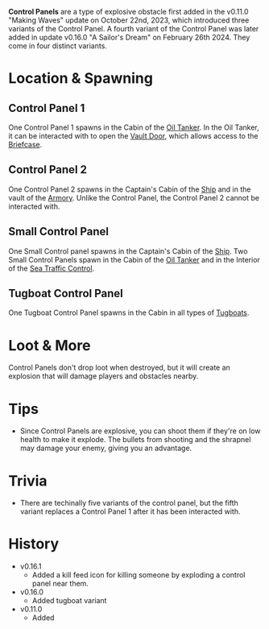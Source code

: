 **Control Panels** are a type of explosive obstacle first added in the v0.11.0 "Making Waves" update on October 22nd, 2023, which introduced three variants of the Control Panel. A fourth variant of the Control Panel was later added in update v0.16.0 "A Sailor's Dream" on February 26th 2024. They come in four distinct variants. 

# Location & Spawning

## Control Panel 1

One Control Panel 1 spawns in the Cabin of the [Oil Tanker](/buildings/oil_tanker). In the Oil Tanker, it can be interacted with to open the [Vault Door](/obstacles/doors), which allows access to the [Briefcase](/obstacles/briefcase).

## Control Panel 2

One Control Panel 2 spawns in the Captain's Cabin of the [Ship](/buildings/ship) and in the vault of the [Armory](/buildings/armory). Unlike the Control Panel, the Control Panel 2 cannot be interacted with.

## Small Control Panel

One Small Control panel spawns in the Captain's Cabin of the [Ship](/buildings/ship). Two Small Control Panels spawn in the Cabin of the [Oil Tanker](/buildings/oil_tanker) and in the Interior of the [Sea Traffic Control](/buildings/sea_traffic_control).

## Tugboat Control Panel

One Tugboat Control Panel spawns in the Cabin in all types of [Tugboats](/buildings/tugboats).

# Loot & More

Control Panels don't drop loot when destroyed, but it will create an explosion that will damage players and obstacles nearby.

# Tips

- Since Control Panels are explosive, you can shoot them if they're on low health to make it explode. The bullets from shooting and the shrapnel may damage your enemy, giving you an advantage.

# Trivia

- There are techinally five variants of the control panel, but the fifth variant replaces a Control Panel 1 after it has been interacted with.

# History

- v0.16.1
  - Added a kill feed icon for killing someone by exploding a control panel near them.
- v0.16.0
  - Added tugboat variant
- v0.11.0
  - Added 